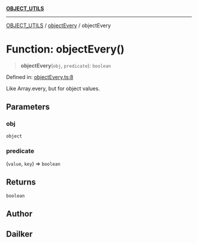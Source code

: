 [**OBJECT_UTILS**](../../README.md)

***

[OBJECT_UTILS](../../README.md) / [objectEvery](../README.md) / objectEvery

# Function: objectEvery()

> **objectEvery**(`obj`, `predicate`): `boolean`

Defined in: [objectEvery.ts:8](https://github.com/dailker/everyutil/blob/bf8adc96ac84c1d33f18a4705d529c444472a677/src/object/objectEvery.ts#L8)

Like Array.every, but for object values.

## Parameters

### obj

`object`

### predicate

(`value`, `key`) => `boolean`

## Returns

`boolean`

## Author

## Dailker
